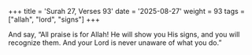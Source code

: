 +++
title = 'Surah 27, Verses 93'
date = '2025-08-27'
weight = 93
tags = ["allah", "lord", "signs"]
+++

And say, “All praise is for Allah! He will show you His signs, and you will recognize them. And your Lord is never unaware of what you do.”